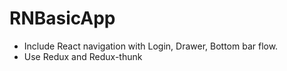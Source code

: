 # RNBasicApp

- Include React navigation with Login, Drawer, Bottom bar flow.
- Use Redux and Redux-thunk

